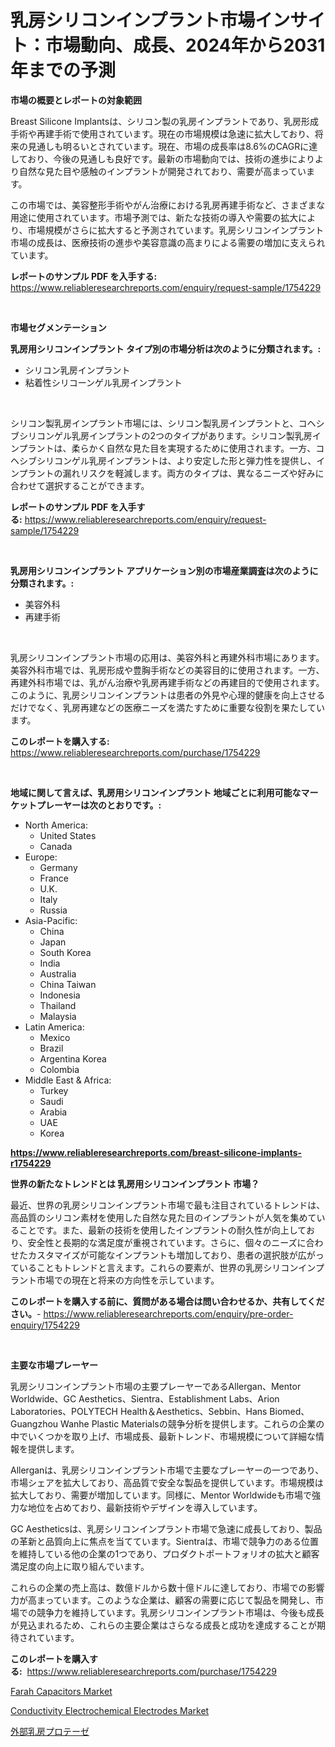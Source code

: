<p><h1>乳房シリコンインプラント市場インサイト：市場動向、成長、2024年から2031年までの予測</h1></p><p><strong>市場の概要とレポートの対象範囲</strong></p>
<p><p>Breast Silicone Implantsは、シリコン製の乳房インプラントであり、乳房形成手術や再建手術で使用されています。現在の市場規模は急速に拡大しており、将来の見通しも明るいとされています。現在、市場の成長率は8.6%のCAGRに達しており、今後の見通しも良好です。最新の市場動向では、技術の進歩によりより自然な見た目や感触のインプラントが開発されており、需要が高まっています。</p><p>この市場では、美容整形手術やがん治療における乳房再建手術など、さまざまな用途に使用されています。市場予測では、新たな技術の導入や需要の拡大により、市場規模がさらに拡大すると予測されています。乳房シリコンインプラント市場の成長は、医療技術の進歩や美容意識の高まりによる需要の増加に支えられています。</p></p>
<p><strong>レポートのサンプル PDF を入手する:</strong> <a href="https://www.reliableresearchreports.com/enquiry/request-sample/1754229">https://www.reliableresearchreports.com/enquiry/request-sample/1754229</a></p>
<p>&nbsp;</p>
<p><strong>市場セグメンテーション</strong></p>
<p><strong>乳房用シリコンインプラント タイプ別の市場分析は次のように分類されます。:</strong></p>
<p><ul><li>シリコン乳房インプラント</li><li>粘着性シリコーンゲル乳房インプラント</li></ul></p>
<p>&nbsp;</p>
<p><p>シリコン製乳房インプラント市場には、シリコン製乳房インプラントと、コヘシブシリコンゲル乳房インプラントの2つのタイプがあります。シリコン製乳房インプラントは、柔らかく自然な見た目を実現するために使用されます。一方、コヘシブシリコンゲル乳房インプラントは、より安定した形と弾力性を提供し、インプラントの漏れリスクを軽減します。両方のタイプは、異なるニーズや好みに合わせて選択することができます。</p></p>
<p><strong>レポートのサンプル PDF を入手する:</strong>&nbsp;<a href="https://www.reliableresearchreports.com/enquiry/request-sample/1754229">https://www.reliableresearchreports.com/enquiry/request-sample/1754229</a></p>
<p>&nbsp;</p>
<p><strong> 乳房用シリコンインプラント アプリケーション別の市場産業調査は次のように分類されます。:</strong></p>
<p><ul><li>美容外科</li><li>再建手術</li></ul></p>
<p>&nbsp;</p>
<p><p>乳房シリコンインプラント市場の応用は、美容外科と再建外科市場にあります。美容外科市場では、乳房形成や豊胸手術などの美容目的に使用されます。一方、再建外科市場では、乳がん治療や乳房再建手術などの再建目的で使用されます。このように、乳房シリコンインプラントは患者の外見や心理的健康を向上させるだけでなく、乳房再建などの医療ニーズを満たすために重要な役割を果たしています。</p></p>
<p><strong>このレポートを購入する:</strong>&nbsp; <a href="https://www.reliableresearchreports.com/purchase/1754229">https://www.reliableresearchreports.com/purchase/1754229</a></p>
<p>&nbsp;</p>
<p><strong>地域に関して言えば、乳房用シリコンインプラント 地域ごとに利用可能なマーケットプレーヤーは次のとおりです。:</strong></p>
<p><ul>
    <li>
        North America:
        <ul>
            <li>United States</li>
            <li>Canada</li>
        </ul>
    </li>
    <li>
        Europe:
        <ul>
            <li>Germany</li>
            <li>France</li>
            <li>U.K.</li>
            <li>Italy</li>
            <li>Russia</li>
        </ul>
    </li>
    <li>
        Asia-Pacific:
        <ul>
            <li>China</li>
            <li>Japan</li>
            <li>South Korea</li>
            <li>India</li>
            <li>Australia</li>
            <li>China Taiwan</li>
            <li>Indonesia</li>
            <li>Thailand</li>
            <li>Malaysia</li>
        </ul>
    </li>
    <li>
        Latin America:
        <ul>
            <li>Mexico</li>
            <li>Brazil</li>
            <li>Argentina Korea</li>
            <li>Colombia</li>
        </ul>
    </li>
    <li>
        Middle East & Africa:
        <ul>
            <li>Turkey</li>
            <li>Saudi</li>
            <li>Arabia</li>
            <li>UAE</li>
            <li>Korea</li>
        </ul>
    </li>
    </ul></p>
<p><strong><a href="https://www.reliableresearchreports.com/breast-silicone-implants-r1754229">https://www.reliableresearchreports.com/breast-silicone-implants-r1754229</a></strong>&nbsp;</p>
<p><strong>世界の新たなトレンドとは 乳房用シリコンインプラント 市場？</strong></p>
<p><p>最近、世界の乳房シリコンインプラント市場で最も注目されているトレンドは、高品質のシリコン素材を使用した自然な見た目のインプラントが人気を集めていることです。また、最新の技術を使用したインプラントの耐久性が向上しており、安全性と長期的な満足度が重視されています。さらに、個々のニーズに合わせたカスタマイズが可能なインプラントも増加しており、患者の選択肢が広がっていることもトレンドと言えます。これらの要素が、世界の乳房シリコンインプラント市場での現在と将来の方向性を示しています。</p></p>
<p><strong>このレポートを購入する前に、質問がある場合は問い合わせるか、共有してください。</strong>- <a href="https://www.reliableresearchreports.com/enquiry/pre-order-enquiry/1754229">https://www.reliableresearchreports.com/enquiry/pre-order-enquiry/1754229</a></p>
<p>&nbsp;</p>
<p><strong>主要な市場プレーヤー</strong></p>
<p><p>乳房シリコンインプラント市場の主要プレーヤーであるAllergan、Mentor Worldwide、GC Aesthetics、Sientra、Establishment Labs、Arion Laboratories、POLYTECH Health＆Aesthetics、Sebbin、Hans Biomed、Guangzhou Wanhe Plastic Materialsの競争分析を提供します。これらの企業の中でいくつかを取り上げ、市場成長、最新トレンド、市場規模について詳細な情報を提供します。</p><p>Allerganは、乳房シリコンインプラント市場で主要なプレーヤーの一つであり、市場シェアを拡大しており、高品質で安全な製品を提供しています。市場規模は拡大しており、需要が増加しています。同様に、Mentor Worldwideも市場で強力な地位を占めており、最新技術やデザインを導入しています。</p><p>GC Aestheticsは、乳房シリコンインプラント市場で急速に成長しており、製品の革新と品質向上に焦点を当てています。Sientraは、市場で競争力のある位置を維持している他の企業の1つであり、プロダクトポートフォリオの拡大と顧客満足度の向上に取り組んでいます。</p><p>これらの企業の売上高は、数億ドルから数十億ドルに達しており、市場での影響力が高まっています。このような企業は、顧客の需要に応じて製品を開発し、市場での競争力を維持しています。乳房シリコンインプラント市場は、今後も成長が見込まれるため、これらの主要企業はさらなる成長と成功を達成することが期待されています。</p></p>
<p><strong>このレポートを購入する:</strong>&nbsp;&nbsp;<a href="https://www.reliableresearchreports.com/purchase/1754229">https://www.reliableresearchreports.com/purchase/1754229</a></p>
<p><p><a href="https://angry-finch-aaf.notion.site/Farah-Capacitors-Market-Report-Reveals-the-Latest-Trends-And-Growth-Opportunities-of-this-Market-9cc34a120f8148baae4b1b55931c97bc">Farah Capacitors Market</a></p><p><a href="https://chivalrous-flock-a86.notion.site/Conductivity-Electrochemical-Electrodes-Market-Research-Report-Its-History-and-Forecast-2024-to-203-22a4b27dd71e4a54be718fc8bad4e536">Conductivity Electrochemical Electrodes Market</a></p><p><a href="https://github.com/SantosDicki04/Market-Research-Report-List-1/blob/main/571725425303.md">外部乳房プロテーゼ</a></p></p>